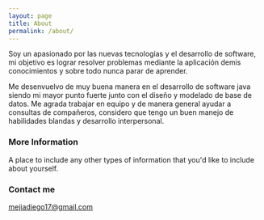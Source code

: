 ```yaml
---
layout: page
title: About
permalink: /about/
---
```


Soy un apasionado por las nuevas tecnologías y el desarrollo de software, mi objetivo es lograr resolver
problemas mediante la aplicación demis conocimientos y sobre todo nunca parar de aprender.

Me desenvuelvo de muy buena manera en el desarrollo de software java siendo mi mayor punto fuerte 
junto con el diseño y modelado de base de datos. Me agrada trabajar en equipo y de manera general
ayudar a consultas de compañeros, considero que tengo un buen manejo de habilidades blandas y desarrollo
interpersonal.


### More Information

A place to include any other types of information that you'd like to include about yourself.

### Contact me

[mejiadiego17@gmail.com](mejiadiego17@gmail.com)